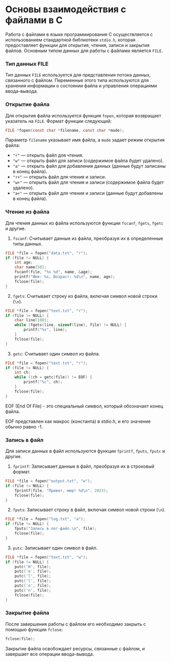 # Основы взаимодействия с файлами в C

Работа с файлами в языке программирования C осуществляется с использованием стандартной библиотеки `stdio.h`, которая предоставляет функции для открытия, чтения, записи и закрытия файлов. Основным типом данных для работы с файлами является `FILE`.

### Тип данных FILE

Тип данных `FILE` используется для представления потока данных, связанного с файлом. Переменные этого типа используются для хранения информации о состоянии файла и управления операциями ввода-вывода.

### Открытие файла

Для открытия файла используется функция `fopen`, которая возвращает указатель на `FILE`. Формат функции следующий:

```c
FILE *fopen(const char *filename, const char *mode);

```

Параметр `filename` указывает имя файла, а `mode` задает режим открытия файла:

- `"r"` — открыть файл для чтения.
- `"w"` — открыть файл для записи (содержимое файла будет удалено).
- `"a"` — открыть файл для добавления данных (данные будут записаны в конец файла).
- `"r+"` — открыть файл для чтения и записи.
- `"w+"` — открыть файл для чтения и записи (содержимое файла будет удалено).
- `"a+"` — открыть файл для чтения и записи (данные будут добавлены в конец файла).

### Чтение из файла

Для чтения данных из файла используются функции `fscanf`, `fgets`, `fgetc` и другие.


1. `fscanf`: Считывает данные из файла, преобразуя их в определенные типы данных.

```C
FILE *file = fopen("data.txt", "r");
if (file != NULL) {
    int age;
    char name[50];
    fscanf(file, "%s %d", name, &age);
    printf("Имя: %s, Возраст: %d\n", name, age);
    fclose(file);
}
```

2. `fgets`: Считывает строку из файла, включая символ новой строки (`\n`).

```C
FILE *file = fopen("text.txt", "r");
if (file != NULL) {
    char line[100];
    while (fgets(line, sizeof(line), file) != NULL) {
        printf("%s", line);
    }
    fclose(file);
}
```

3. `getc`: Считывает один символ из файла.
```C
FILE *file = fopen("text.txt", "r");
if (file != NULL) {
    int ch;
    while ((ch = getc(file)) != EOF) {
        printf("%c", ch);
    }
    fclose(file);
}
```

EOF (End Of File) - это специальный символ, который обозначает конец файла.

EOF  представлен как макрос (константа) в stdio.h,  и  его  значение  обычно  равно  -1.

### Запись в файл

Для записи данных в файл используются функции `fprintf`, `fputs`, `fputc` и другие.


1. `fprintf`: Записывает данные в файл, преобразуя их в строковый формат.

```C
FILE *file = fopen("output.txt", "w");
if (file != NULL) {
    fprintf(file, "Привет, мир! %d\n", 2023);
    fclose(file);
}
```

2. `fputs`: Записывает строку в файл, включая символ новой строки (`\n`).

```c
FILE *file = fopen("log.txt", "a");
if (file != NULL) {
    fputs("Запись в лог-файл.\n", file);
    fclose(file);
}
```

3. `putc`: Записывает один символ в файл.

```c
FILE *file = fopen("text.txt", "w");
if (file != NULL) {
    putc('H', file);
    putc('e', file);
    putc('l', file);
    putc('l', file);
    putc('o', file);
    putc('n', file);
    fclose(file);
}
```

### Закрытие файла

После завершения работы с файлом его необходимо закрыть с помощью функции `fclose`:

```c
fclose(file);
```

Закрытие файла освобождает ресурсы, связанные с файлом, и завершает все операции ввода-вывода.